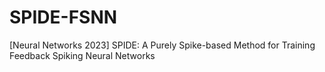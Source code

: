 # SPIDE-FSNN
[Neural Networks 2023] SPIDE: A Purely Spike-based Method for Training Feedback Spiking Neural Networks
